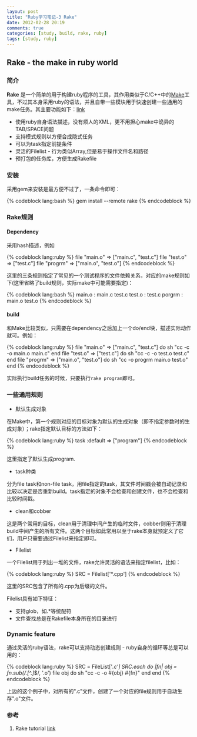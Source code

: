 ```yaml
---
layout: post
title: "Ruby学习笔记-3 Rake"
date: 2012-02-28 20:19
comments: true
categories: [study, build, rake, ruby]
tags: [study, ruby]
---
```


## Rake - the make in ruby world

### 简介

**Rake** 是一个简单的用于构建ruby程序的工具，其作用类似于C/C++中的[Make](http://www.gnu.org/software/make/)工具，不过其本身采用ruby的语法，并且自带一些模块用于快速创建一些通用的make任务。其主要功能如下：[link](http://rake.rubyforge.org/) 

- 使用ruby自身语法描述，没有烦人的XML，更不用担心make中诡异的TAB/SPACE问题
- 支持模式规则以方便合成隐式任务
- 可以为task指定前提条件
- 灵活的Filelist - 行为类似Array,但是易于操作文件名和路径
- 预打包的任务库，方便生成Rakefile

<!--more-->

### 安装
采用gem来安装是最方便不过了，一条命令即可：

{% codeblock lang:bash %}
gem install --remote rake
{% endcodeblock %}


### Rake规则

#### Dependency

采用hash描述，例如 

{% codeblock lang:ruby %}
file "main.o" => ["main.c", "test.c"]
file "test.o" => ["test.c"]
file "progrm" => ["main.o", "test.o"]
{% endcodeblock %}

这里的三条规则指定了常见的一个测试程序的文件依赖关系，对应的make规则如下(这里省略了build规则，实际make中可能需要指定)：

{% codeblock lang:bash %}
main.o : main.c test.c
test.o : test.c
porgrm : main.o test.o
{% endcodeblock %}

#### build

和Make比较类似，只需要在dependency之后加上一个do/end块，描述实际动作就可。例如：

{% codeblock lang:ruby %}
file "main.o" => ["main.c", "test.c"] do
    sh "cc -c -o main.o main.c"
end
file "test.o" => ["test.c"] do
    sh "cc -c -o test.o test.c"
end
file "progrm" => ["main.o", "test.o"] do
    sh "cc -o progrm main.o test.o"
end
{% endcodeblock %}

实际执行build任务的时候，只要执行`rake program`即可。

### 一些通用规则

- 默认生成对象

在Make中，第一个规则对应的目标对象为默认的生成对象（即不指定参数时的生成对象）；rake指定默认目标的方法如下：

{% codeblock lang:ruby %}
task :default => ["program"]
{% endcodeblock %}

这里指定了默认生成program.

- task种类

分为file task和non-file task，用file指定的task，其文件时间戳会被自动记录和比较以决定是否重新build。task指定的对象不会检查和创建文件，也不会检查和比较时间戳。

- clean和cobber

这是两个常用的目标，clean用于清理中间产生的临时文件，cobber则用于清理build中间产生的所有文件。这两个目标如此常用以至于rake本身就预定义了它们，用户只需要通过Filelist来指定即可。

- Filelist

一个Filelist用于列出一堆的文件，rake允许灵活的语法来指定filelist，比如：
    
{% codeblock lang:ruby %}
SRC = Filelist['*.cpp']
{% endcodeblock %}

这里的SRC包含了所有的.cpp为后缀的文件。

Filelist具有如下特征：
- 支持glob，如.\*等统配符
- 文件查找总是在Rakefile本身所在的目录进行

### Dynamic feature

通过灵活的ruby语法，rake可以支持动态创建规则 - ruby自身的循环等总是可以用的：

{% codeblock lang:ruby %}
SRC = FileList['*.c']
SRC.each do |fn|
  obj = fn.sub(/\.[^.]*$/, '.o')
  file obj  do
    sh "cc -c -o #{obj} #{fn}"
  end
end
{% endcodeblock %}

上边的这个例子中，对所有的".c"文件，创建了一个对应的file规则用于自动生存".o"文件。

### 参考
1. Rake tutorial [link](http://rake.rubyforge.org/)
